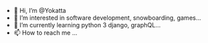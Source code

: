 - 👋 Hi, I’m @Yokatta
- 👀 I’m interested in software development, snowboarding, games...
- 🌱 I’m currently learning python 3 django, graphQL...
- 📫 How to reach me ...

<!---
Yokatta/Yokatta is a ✨ special ✨ repository because its `README.md` (this file) appears on your GitHub profile.
You can click the Preview link to take a look at your changes.
--->
